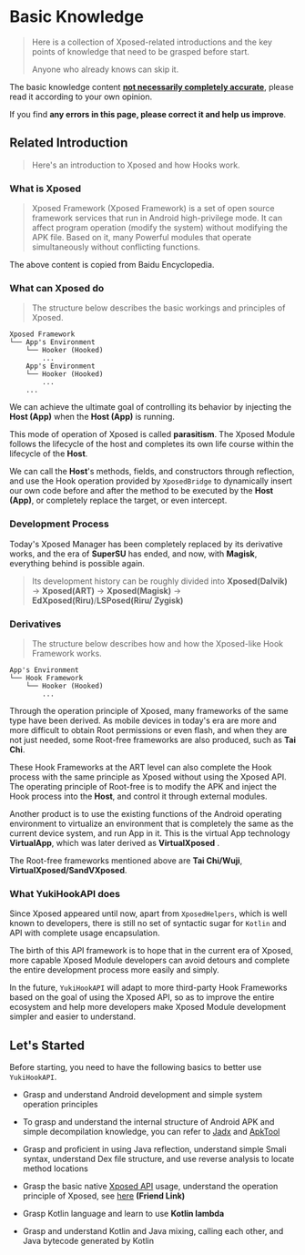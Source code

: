 # Basic Knowledge

> Here is a collection of Xposed-related introductions and the key points of knowledge that need to be grasped before start.
>
> Anyone who already knows can skip it.

The basic knowledge content <u>**not necessarily completely accurate**</u>, please read it according to your own opinion.

If you find **any errors in this page, please correct it and help us improve**.

## Related Introduction

> Here's an introduction to Xposed and how Hooks work.

### What is Xposed

> Xposed Framework (Xposed Framework) is a set of open source framework services that run in Android high-privilege mode. It can affect program operation (modify the system) without modifying the APK file. Based on it, many Powerful modules that operate simultaneously without conflicting functions.

The above content is copied from Baidu Encyclopedia.

### What can Xposed do

> The structure below describes the basic workings and principles of Xposed.

```:no-line-numbers
Xposed Framework
└── App's Environment
    └── Hooker (Hooked)
        ...
    App's Environment
    └── Hooker (Hooked)
        ...
    ...
```

We can achieve the ultimate goal of controlling its behavior by injecting the **Host (App)** when the **Host (App)** is running.

This mode of operation of Xposed is called **parasitism**. The Xposed Module follows the lifecycle of the host and completes its own life course within the lifecycle of the **Host**.

We can call the **Host**'s methods, fields, and constructors through reflection, and use the Hook operation provided by `XposedBridge` to dynamically insert our own code before and after the method to be executed by the **Host (App)**, or completely replace the target, or even intercept.

### Development Process

Today's Xposed Manager has been completely replaced by its derivative works, and the era of **SuperSU** has ended, and now, with **Magisk**, everything behind is possible again.

> Its development history can be roughly divided into **Xposed(Dalvik)** → **Xposed(ART)** → **Xposed(Magisk)** → **EdXposed(Riru)**/**LSPosed(Riru/ Zygisk)**

### Derivatives

> The structure below describes how and how the Xposed-like Hook Framework works.

```:no-line-numbers
App's Environment
└── Hook Framework
    └── Hooker (Hooked)
        ...
```

Through the operation principle of Xposed, many frameworks of the same type have been derived. As mobile devices in today's era are more and more difficult to obtain Root permissions or even flash, and when they are not just needed, some Root-free frameworks are also produced, such as **Tai Chi**.

These Hook Frameworks at the ART level can also complete the Hook process with the same principle as Xposed without using the Xposed API. The operating principle of Root-free is to modify the APK and inject the Hook process into the **Host**, and control it through external modules.

Another product is to use the existing functions of the Android operating environment to virtualize an environment that is completely the same as the current device system, and run App in it. This is the virtual App technology **VirtualApp**, which was later derived as **VirtualXposed** .

The Root-free frameworks mentioned above are **Tai Chi/Wuji**, **VirtualXposed/SandVXposed**.

### What YukiHookAPI does

Since Xposed appeared until now, apart from `XposedHelpers`, which is well known to developers, there is still no set of syntactic sugar for `Kotlin` and API with complete usage encapsulation.

The birth of this API framework is to hope that in the current era of Xposed, more capable Xposed Module developers can avoid detours and complete the entire development process more easily and simply.

In the future, `YukiHookAPI` will adapt to more third-party Hook Frameworks based on the goal of using the Xposed API, so as to improve the entire ecosystem and help more developers make Xposed Module development simpler and easier to understand.

## Let's Started

Before starting, you need to have the following basics to better use `YukiHookAPI`.

- Grasp and understand Android development and simple system operation principles

- To grasp and understand the internal structure of Android APK and simple decompilation knowledge, you can refer to [Jadx](https://github.com/skylot/jadx) and [ApkTool](https://github.com/iBotPeaches/Apktool)

- Grasp and proficient in using Java reflection, understand simple Smali syntax, understand Dex file structure, and use reverse analysis to locate method locations

- Grasp the basic native [Xposed API](https://api.xposed.info) usage, understand the operation principle of Xposed, see [here](https://blog.ketal.icu/en/Xposed%E6%A8%A1%E5%9D%97%E5%BC%80%E5%8F%91%E5%85%A5%E9%97%A8%E4%BF%9D%E5%A7%86%E7%BA%A7%E6%95%99%E7%A8%8B/) **(Friend Link)**

- Grasp Kotlin language and learn to use **Kotlin lambda**

- Grasp and understand Kotlin and Java mixing, calling each other, and Java bytecode generated by Kotlin